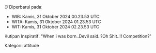 ⏰ Diperbarui pada:
- WIB: Kamis, 31 Oktober 2024 00.23.53 UTC
- WITA: Kamis, 31 Oktober 2024 01.23.53 UTC
- WIT: Kamis, 31 Oktober 2024 02.23.53 UTC

Kutipan Inspiratif:
"When i was born..Devil said..?Oh Shit..!! Competition?"


Kategori: attitude

